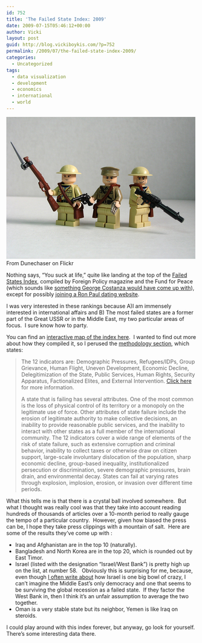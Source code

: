 ```yaml
---
id: 752
title: 'The Failed State Index: 2009'
date: 2009-07-15T05:46:12+00:00
author: Vicki
layout: post
guid: http://blog.vickiboykis.com/?p=752
permalink: /2009/07/the-failed-state-index-2009/
categories:
  - Uncategorized
tags:
  - data visualization
  - development
  - economics
  - international
  - world
---
```

<p style="text-align: left;">
  <a href="https://raw.githubusercontent.com/veekaybee/wlb/gh-pages/assets/images/2009/07/failed.jpg"><img class="aligncenter size-full wp-image-764" title="failed" src="https://raw.githubusercontent.com/veekaybee/wlb/gh-pages/assets/images/2009/07/failed.jpg" alt="failed" width="500" height="375" /></a> From Dunechaser on Flickr
</p>

Nothing says, &#8220;You suck at life,&#8221; quite like landing at the top of the [Failed States Index](http://www.foreignpolicy.com/articles/2009/06/22/the_2009_failed_states_index), compiled by Foreign Policy magazine and the Fund for Peace (which sounds like [something George Costanza would have come up with](http://en.wikipedia.org/wiki/The_Strike_(Seinfeld)#The_Human_Fund)), except for possibly [joining a Ron Paul dating website](http://www.ronpaulsingles.com/).

I was very interested in these rankings because A)I am immensely interested in international affairs and B) The most failed states are a former part of the Great USSR or in the Middle East, my two particular areas of focus.  I sure know how to party.

You can find an [interactive map of the index here](http://www.foreignpolicy.com/articles/2009/06/22/2009_failed_states_index_interactive_map_and_rankings).  I wanted to find out more about how they compiled it, so I perused the [methodology section](http://www.foreignpolicy.com/articles/2009/06/22/2009_failed_states_index_faq_methodology), which states:

> The 12 indicators are: Demographic Pressures, Refugees/IDPs, Group Grievance, Human Flight, Uneven Development, Economic Decline, Delegitimization of the State, Public Services, Human Rights, Security Apparatus, Factionalized Elites, and External Intervention. <a href="http://www.fundforpeace.org/web/index.php?option=com_content&task=view&id=229&Itemid=366" target="_blank">Click here</a> for more information.
> 
> A state that is failing has several attributes. One of the most common is the loss of physical control of its territory or a monopoly on the legitimate use of force. Other attributes of state failure include the erosion of legitimate authority to make collective decisions, an inability to provide reasonable public services, and the inability to interact with other states as a full member of the international community. The 12 indicators cover a wide range of elements of the risk of state failure, such as extensive corruption and criminal behavior, inability to collect taxes or otherwise draw on citizen support, large-scale involuntary dislocation of the population, sharp economic decline, group-based inequality, institutionalized persecution or discrimination, severe demographic pressures, brain drain, and environmental decay. States can fail at varying rates through explosion, implosion, erosion, or invasion over different time periods.

What this tells me is that there is a crystal ball involved somewhere.  But what I thought was really cool was that they take into account reading hundreds of thousands of articles over a 10-month period to really gauge the tempo of a particular country.  However, given how biased the press can be, I hope they take press clippings with a mountain of salt.  Here are some of the results they&#8217;ve come up with :

  * Iraq and Afghanistan are in the top 10 (naturally).
  * Bangladesh and North Korea are in the top 20, which is rounded out by East Timor.
  * Israel (listed with the designation &#8220;Israel/West Bank&#8221;) is pretty high up on the list, at number 58.   Obviously this is surprising for me, because, even though [I often write about](http://www.jewlicious.com/author/vicki/) how Israel is one big bowl of crazy, I can&#8217;t imagine the Middle East&#8217;s only democracy and one that seems to be surviving the global recession as a failed state.  If they factor the West Bank in, then I think it&#8217;s an unfair assumption to average the two together.
  * Oman is a very stable state but its neighbor, Yemen is like Iraq on steroids.

I could play around with this index forever, but anyway, go look for yourself.  There&#8217;s some interesting data there.